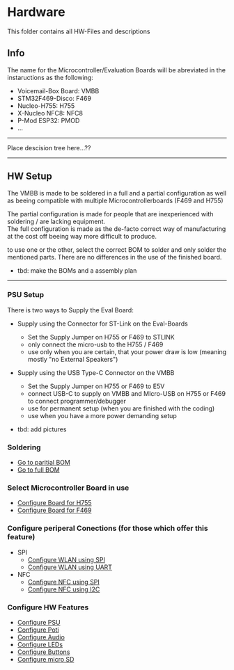 # Hardware
This folder contains all HW-Files and descriptions

## Info
The name for the Microcontroller/Evaluation Boards will be abreviated in the instaructions as the following:
- Voicemail-Box Board: 	VMBB
- STM32F469-Disco:		F469
- Nucleo-H755:			H755
- X-Nucleo NFC8:		NFC8
- P-Mod ESP32:			PMOD
- ...

---

Place descision tree here...??


---
## HW Setup
The VMBB is made to be soldered in a full and a partial configuration as well as beeing compatible with
multiple Microcontrollerboards (F469 and H755)

The partial configuration is made for people that are inexperienced with soldering / are lacking equipment.  
The full configuration is made as the de-facto correct way of manufacturing at the cost off beeing way more difficult to produce.

to use one or the other, select the correct BOM to solder and only solder the mentioned parts. There are no differences in the use of the finished board.

- tbd: make the BOMs and a assembly plan 

---
### PSU Setup
There is two ways to Supply the Eval Board:
- Supply using the Connector for ST-Link on the Eval-Boards
	- Set the Supply Jumper on H755 or F469 to STLINK
	- only connect the micro-usb to the H755 / F469
	- use only when you are certain, that your power draw is low (meaning mostly "no External Speakers")

- Supply using the USB Type-C Connector on the VMBB
	- Set the Supply Jumper on H755 or F469 to E5V
	- connect USB-C to supply on VMBB and MIcro-USB on H755 or F469 to connect programmer/debugger
	- use for permanent setup (when you are finished with the coding)
	- use when you have a more power demanding setup


- tbd: add pictures

### Soldering
- [Go to paritial BOM](BOM_partial.csv)
- [Go to full BOM](BOM_full.csv)

### Select Microcontroller Board in use
- [Configure Board for H755](H755/H755.md)
- [Configure Board for F469](F469/F469.md)

### Configure periperal Conections (for those which offer this feature)
- SPI
	- [Configure WLAN using SPI](Config/SPI_WLAN.md)
	- [Configure WLAN using UART](Config/UART_WLAN.md)
- NFC
	- [Configure NFC using SPI](Config/SPI_NFC.md)
	- [Configure NFC using I2C](Config/I2C_NFC.md)

### Configure HW Features
- [Configure PSU](Config/PSU.md)
- [Configure Poti](Config/Poti.md)
- [Configure Audio](Config/Audio.md)
- [Configure LEDs](Config/Leds.md)
- [Configure Buttons](Config/Buttons.md)
- [Configure micro SD](Config/uSD.md)
